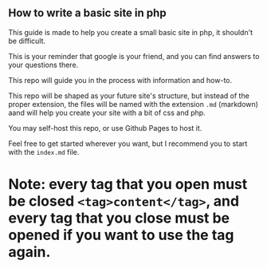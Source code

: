 ## How to write a basic site in php
This guide is made to help you create a small basic site in php, it shouldn't be difficult.

This is your reminder that google is your friend, and you can find answers to your questions there.

This repo will guide you in the process with information and how-to.

This repo will be shaped as your future site's structure, but instead of the proper extension, the files will be named with the extension `.md` (markdown) aand will help you create your site with a bit of css and php.

You may self-host this repo, or use Github Pages to host it.

Feel free to get started wherever you want, but I recommend you to start with the `index.md` file.

# Note: every tag that you open must be closed `<tag>content</tag>`, and every tag that you close must be opened if you want to use the tag again.
